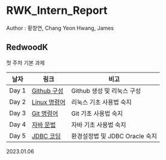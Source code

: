# RWK_Intern_Report


Author : 황창연, Chang Yeon Hwang, James

RedwoodK
---

첫 주차 기본 과제

날자|링크|비고
---|---|---
Day 1|[Github 구성](https://github.com/ChangYeonHwang/RWK_Intern_Report/blob/main/day1-github%EA%B5%AC%EC%84%B1.md)|Github 생성 및 리눅스 구성
Day 2|[Linux 명령어](https://github.com/ChangYeonHwang/RWK_Intern_Report/blob/main/day2-linux%EB%AA%85%EB%A0%B9%EC%96%B4.md)|리눅스 기초 사용법 숙지
Day 3|[Git 명령어](https://github.com/ChangYeonHwang/RWK_Intern_Report/blob/main/day3-git%EB%AA%85%EB%A0%B9%EC%96%B4.md)|Git 기초 사용법 숙지
Day 4|[자바 문법](https://github.com/ChangYeonHwang/RWK_Intern_Report/blob/main/day4-java%EB%AC%B8%EB%B2%95.md)|자바 기초 사용법 숙지 
Day 5|[JDBC 코딩](https://github.com/ChangYeonHwang/RWK_Intern_Report/blob/main/day5-jdbc%EC%BD%94%EB%94%A9.md)|환경설정법 및 JDBC Oracle 숙지


2023.01.06
